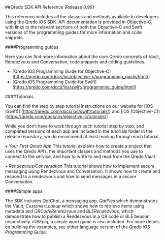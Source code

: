 ##Qredo SDK API Reference
(Release 0.99)

This reference includes all the classes and methods available to developers using the Qredo iOS SDK. API documentation is provided in Objective-C, with links to the relevant sections of both the Objective-C and Swift versions of the programming guides for more information and code snippets. 

####Programming guides

Here you can find more information about the core Qredo concepts of Vault, Rendezvous and Conversation, code snippets and coding guidelines.

- [Qredo iOS Programming Guide for Objective-C] (https://qredo.com/docs/ios/objective-c/programming_guide/html/)
- [Qredo iOS Programming Guide for Swift] (https://qredo.com/docs/ios/swift/programming_guide/html/)


####Tutorials

You can find the step by step tutorial instructions on our website for 
[iOS (Swift)] (https://qredo.com/docs/ios/swift/tutorials/) and [iOS  (Objective-C)] (https://qredo.com/docs/ios/objective-c/tutorials/)

While you don’t have to work through each tutorial step by step, and completed versions of each app are included in the tutorials folder in the release repository, we do recommend at least reading through each tutorial.

• *Your First Qredo App*
This tutorial explains how to create a project that uses the Qredo APIs, the important classes and methods you use to connect to the service, and how to write to and read from the Qredo Vault. 

• *Rendezvous/Conversation*
This tutorial shows how to implement secure messaging using Rendezvous and Conversation. It shows how to create and respond to a rendezvous and how to send messages in a secure Conversation.

####Sample apps

The SDK includes *QatChat*, a messaging app, *QatPics* which demonstrates the Vault, *CustomerLookup* which shows how to retrieve items using metadata and *QRCodeRendezvous* and *BLERendezvous*, which demonstrate how to publish a Rendezvous in a QR code or BLE beacon respectively. *iOSEpiq*, a simple word game is also included. For more details on building the examples, see either language version of the *Qredo iOS Programming Guide.*
